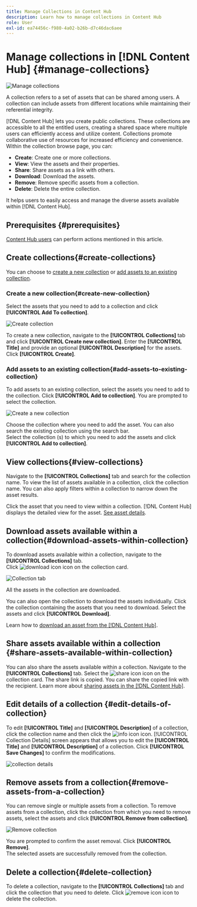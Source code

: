```yaml
---
title: Manage Collections in Content Hub
description: Learn how to manage collections in Content Hub
role: User
exl-id: ea74456c-f980-4a02-b26b-d7c46dac6aee
---
```

# Manage collections in [!DNL Content Hub] {#manage-collections}

<!-- ![Manage collections](assets/manage-collections.jpg) -->
![Manage collections](assets/manage-collection.png)

A collection refers to a set of assets that can be shared among users. A collection can include assets from different locations while maintaining their referential integrity.

[!DNL Content Hub] lets you create public collections. These collections are accessible to all the entitled users, creating a shared space where multiple users can efficiently access and utilize content. Collections promote collaborative use of resources for increased efficiency and convenience. Within the collection browse page, you can: 

* **Create**: Create one or more collections.
* **View**: View the assets and their properties.  
* **Share**: Share assets as a link with others. 
* **Download**: Download the assets.
* **Remove**: Remove specific assets from a collection. 
* **Delete**: Delete the entire collection. 

It helps users to easily access and manage the diverse assets available within [!DNL Content Hub].

## Prerequisites {#prerequisites}

[Content Hub users](deploy-content-hub.md#onboard-content-hub-users) can perform actions mentioned in this article.

## Create collections{#create-collections}

You can choose to [create a new collection](#create-new-collection) or [add assets to an existing collection](#add-assets-to-existing-collection).

### Create a new collection{#create-new-collection}

Select the assets that you need to add to a collection and click **[!UICONTROL Add To collection]**.

 ![Create collection](assets/add-assets-collection.jpg)

To create a new collection, navigate to the **[!UICONTROL Collections]** tab and click **[!UICONTROL Create new collection]**. Enter the **[!UICONTROL Title]** and provide an optional **[!UICONTROL Description]** for the assets. Click **[!UICONTROL Create]**.

### Add assets to an existing collection{#add-assets-to-existing-collection}

To add assets to an existing collection, select the assets you need to add to the collection. Click **[!UICONTROL Add to collection]**. You are prompted to select the collection. 

 ![Create a new collection](assets/create-add-collection.jpg)

Choose the collection where you need to add the asset. You can also search the existing collection using the search bar. <br>Select the collection (s) to which you need to add the assets and click **[!UICONTROL Add to collection]**.

## View collections{#view-collections}

Navigate to the **[!UICONTROL Collections]** tab and search for the collection name. To view the list of assets available in a collection, click the collection name. You can also apply filters within a collection to narrow down the asset results.

Click the asset that you need to view within a collection. [!DNL Content Hub] displays the detailed view for the asset. [See asset details](asset-properties-content-hub.md).

<!--
![Asset details](assets/view-collection.jpg)

* **A**: Details and metadata of the asset 
* **B**: Zoom In or Zoom Out the asset 
* **C**: Reset Zoom view 
* **D**: View the previous or next asset 
* **E**: Download the asset 
* **F**: Open the asset in Adobe Express 
* **G**: Hide the metadata of the asset 
* **H**: Share the asset as a link 
-->

## Download assets available within a collection{#download-assets-within-collection}

To download assets available within a collection, navigate to the **[!UICONTROL Collections]** tab.  
Click ![download icon](assets/download-icon.svg) icon on the collection card. 

![Collection tab](assets/download-collection.jpg)

All the assets in the collection are downloaded.

You can also open the collection to download the assets individually. Click the collection containing the assets that you need to download. Select the assets and click **[!UICONTROL Download]**. 

Learn how to [download an asset from the [!DNL Content Hub]](download-assets-content-hub.md). 

## Share assets available within a collection {#share-assets-available-within-collection}

You can also share the assets available within a collection. Navigate to the **[!UICONTROL Collections]** tab. Select the ![share icon](assets/share.svg) icon on the collection card. The share link is copied. You can share the copied link with the recipient. Learn more about [sharing assets in the [!DNL Content Hub]](share-assets-content-hub.md).

## Edit details of a collection {#edit-details-of-collection}

To edit **[!UICONTROL Title]** and **[!UICONTROL Description]** of a collection, click the collection name and then click the ![info icon](assets/info-icon.svg) icon. [!UICONTROL Collection Details] screen appears that allows you to edit the **[!UICONTROL Title]** and **[!UICONTROL Description]** of a collection. Click **[!UICONTROL Save Changes]** to confirm the modifications.

![collection details](assets/collection-details.png)

## Remove assets from a collection{#remove-assets-from-a-collection}

You can remove single or multiple assets from a collection. To remove assets from a collection, click the collection from which you need to remove assets, select the assets and click **[!UICONTROL Remove from collection]**. 

 ![Remove collection](assets/remove-collection-new.jpg)

You are prompted to confirm the asset removal. Click **[!UICONTROL Remove]**.  
The selected assets are successfully removed from the collection. 

## Delete a collection{#delete-collection}

To delete a collection, navigate to the **[!UICONTROL Collections]** tab and click the collection that you need to delete. Click ![remove icon](assets/remove-icon.svg) icon to delete the collection.
